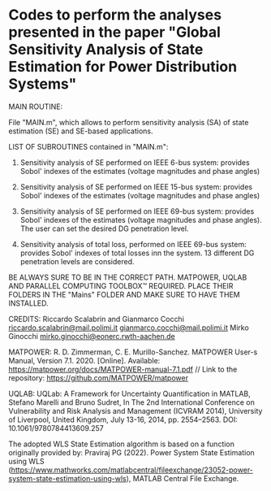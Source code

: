 # Codes to perform the analyses presented in the paper "Global Sensitivity Analysis of State Estimation for Power Distribution Systems"

MAIN ROUTINE: 

File "MAIN.m", which allows to perform sensitivity analysis (SA) of state estimation (SE) and SE-based applications. 

LIST OF SUBROUTINES contained in "MAIN.m":

1) Sensitivity analysis of SE performed on IEEE 6-bus system: provides Sobol' indexes of the estimates (voltage magnitudes and phase angles)

2) Sensitivity analysis of SE performed on IEEE 15-bus system: provides Sobol' indexes of the estimates (voltage magnitudes and phase angles)

3) Sensitivity analysis of SE performed on IEEE 69-bus system: provides Sobol' indexes of the estimates (voltage magnitudes and phase angles). The user can set the desired DG penetration level.

4) Sensitivity analysis of total loss, performed on IEEE 69-bus system: provides Sobol' indexes of total losses inn the system. 13 different DG penetration levels are considered.

BE ALWAYS SURE TO BE IN THE CORRECT PATH.
MATPOWER, UQLAB AND PARALLEL COMPUTING TOOLBOX™ REQUIRED. PLACE THEIR FOLDERS IN THE "Mains" FOLDER AND MAKE SURE TO HAVE THEM INSTALLED.

CREDITS:
Riccardo Scalabrin and Gianmarco Cocchi
riccardo.scalabrin@mail.polimi.it
gianmarco.cocchi@mail.polimi.it
Mirko Ginocchi 
mirko.ginocchi@eonerc.rwth-aachen.de

MATPOWER: 
R. D. Zimmerman, C. E. Murillo-Sanchez. MATPOWER User-s Manual, Version 7.1. 2020. [Online]. Available: https://matpower.org/docs/MATPOWER-manual-7.1.pdf // Link to the repository: https://github.com/MATPOWER/matpower

UQLAB: 
UQLab: A Framework for Uncertainty Quantification in MATLAB, Stefano Marelli and Bruno Sudret, In The 2nd International Conference on Vulnerability and Risk Analysis and Management (ICVRAM 2014), University of Liverpool, United Kingdom, July 13-16, 2014, pp. 2554–2563. DOI: 10.1061/9780784413609.257

The adopted WLS State Estimation algorithm is based on a function originally provided by: Praviraj PG (2022). Power System State Estimation using WLS (https://www.mathworks.com/matlabcentral/fileexchange/23052-power-system-state-estimation-using-wls), MATLAB Central File Exchange.
